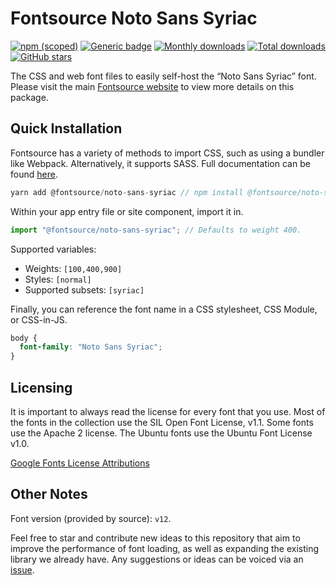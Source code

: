 # Fontsource Noto Sans Syriac

[![npm (scoped)](https://img.shields.io/npm/v/@fontsource/noto-sans-syriac?color=brightgreen)](https://www.npmjs.com/package/@fontsource/noto-sans-syriac) [![Generic badge](https://img.shields.io/badge/fontsource-passing-brightgreen)](https://github.com/fontsource/fontsource) [![Monthly downloads](https://badgen.net/npm/dm/@fontsource/noto-sans-syriac)](https://github.com/fontsource/fontsource) [![Total downloads](https://badgen.net/npm/dt/@fontsource/noto-sans-syriac)](https://github.com/fontsource/fontsource) [![GitHub stars](https://img.shields.io/github/stars/fontsource/fontsource.svg?style=social&label=Star)](https://github.com/fontsource/fontsource/stargazers)

The CSS and web font files to easily self-host the “Noto Sans Syriac” font. Please visit the main [Fontsource website](https://fontsource.org/fonts/noto-sans-syriac) to view more details on this package.

## Quick Installation

Fontsource has a variety of methods to import CSS, such as using a bundler like Webpack. Alternatively, it supports SASS. Full documentation can be found [here](https://fontsource.org/docs/introduction).

```javascript
yarn add @fontsource/noto-sans-syriac // npm install @fontsource/noto-sans-syriac
```

Within your app entry file or site component, import it in.

```javascript
import "@fontsource/noto-sans-syriac"; // Defaults to weight 400.
```

Supported variables:

- Weights: `[100,400,900]`
- Styles: `[normal]`
- Supported subsets: `[syriac]`

Finally, you can reference the font name in a CSS stylesheet, CSS Module, or CSS-in-JS.

```css
body {
  font-family: "Noto Sans Syriac";
}
```

## Licensing

It is important to always read the license for every font that you use.
Most of the fonts in the collection use the SIL Open Font License, v1.1. Some fonts use the Apache 2 license. The Ubuntu fonts use the Ubuntu Font License v1.0.

[Google Fonts License Attributions](https://fonts.google.com/attribution)

## Other Notes

Font version (provided by source): `v12`.

Feel free to star and contribute new ideas to this repository that aim to improve the performance of font loading, as well as expanding the existing library we already have. Any suggestions or ideas can be voiced via an [issue](https://github.com/fontsource/fontsource/issues).
